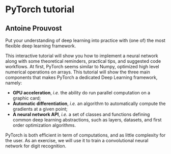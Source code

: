 # PyTorch tutorial
## Antoine Prouvost

Put your understanding of deep learning into practice with (one of) the most flexible deep learning framework.

This interactive tutorial will show you how to implement a neural network along with some theoretical reminders, practical tips, and suggested code workflows.
At first, PyTorch seems similar to Numpy, optimized high level numerical operations on arrays. This tutorial will show the three main components that makes PyTorch a dedicated Deep Learning framework, namely:
  - **GPU acceleration**, _i.e._ the ability do run parallel computation on a graphic card;
  - **Automatic differentiation**, _i.e._ an algorithm to automatically compute the gradients at a given point;
  - **A neural network API**, _i.e._ a set of classes and functions defining common deep learning abstractions, such as layers, datasets, and first order optimization algorithms.

PyTorch is both efficient in term of computations, and as little complexity for the user. As an exercise, we will use it to train a convolutional neural network for digit recognition.
